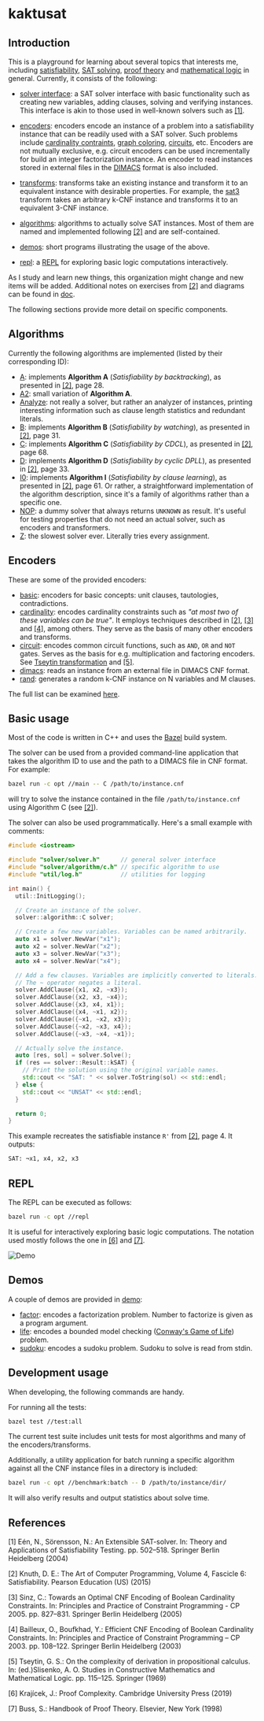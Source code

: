 kaktusat
========

Introduction
------------

This is a playground for learning about several topics that interests me, including [satisfiability](https://en.wikipedia.org/wiki/Boolean_satisfiability_problem), [SAT solving](https://en.wikipedia.org/wiki/Boolean_satisfiability_problem#Algorithms_for_solving_SAT), [proof theory](https://en.wikipedia.org/wiki/Proof_theory) and [mathematical logic](https://en.wikipedia.org/wiki/Mathematical_logic) in general. Currently, it consists of the following:

* [solver interface](solver/solver.h): a SAT solver interface with basic functionality such as creating new variables, adding clauses, solving and verifying instances. This interface is akin to those used in well-known solvers such as [[1]](#1).

* [encoders](solver/encoder): encoders encode an instance of a problem into a satisfiability instance that can be readily used with a SAT solver. Such problems include [cardinality contraints](solver/encoder/cardinality.h), [graph coloring](solver/encoder/coloring.h), [circuits](solver/encoder/circuit.h), etc. Encoders are not mutually exclusive, e.g. circuit encoders can be used incrementally for build an integer factorization instance. An encoder to read instances stored in external files in the [DIMACS](http://www.satcompetition.org/2009/format-benchmarks2009.html) format is also included.

* [transforms](solver/transform): transforms take an existing instance and transform it to an equivalent instance with desirable properties. For example, the [sat3](solver/transform/sat3.h) transform takes an arbitrary k-CNF instance and transforms it to an equivalent 3-CNF instance.

* [algorithms](solver/algorithm): algorithms to actually solve SAT instances. Most of them are named and implemented following [[2]](#2) and are self-contained.

* [demos](demo): short programs illustrating the usage of the above.

* [repl](repl): a [REPL](https://en.wikipedia.org/wiki/Read%E2%80%93eval%E2%80%93print_loop) for exploring basic logic computations interactively.

As I study and learn new things, this organization might change and new items will be added. Additional notes on exercises from [[2]](#2) and diagrams can be found in [doc](doc). 

The following sections provide more detail on specific components.

Algorithms
----------

Currently the following algorithms are implemented (listed by their corresponding ID):

* [A](solver/algorithm/a.h): implements **Algorithm A** (*Satisfiability by backtracking*), as presented in [[2]](#2), page 28.
* [A2](solver/algorithm/a2.h): small variation of **Algorithm A**.
* [Analyze](solver/algorithm/analyze.h): not really a solver, but rather an analyzer of instances, printing interesting information such as clause length statistics and redundant literals.
* [B](solver/algorithm/b.h): implements **Algorithm B** (*Satisfiability by watching*), as presented in [[2]](#2), page 31.
* [C](solver/algorithm/c.h): implements **Algorithm C** (*Satisfiability by CDCL*), as presented in [[2]](#2), page 68.
* [D](solver/algorithm/d.h): implements **Algorithm D** (*Satisfiability by cyclic DPLL*), as presented in [[2]](#2), page 33.
* [I0](solver/algorithm/i0.h): implements **Algorithm I** (*Satisfiability by clause learning*), as presented in [[2]](#2), page 61. Or rather, a straightforward implementation of the algorithm description, since it's a family of algorithms rather than a specific one.
* [NOP](solver/algorithm/nop.h): a dummy solver that always returns `UNKNOWN` as result. It's useful for testing properties that do not need an actual solver, such as encoders and transformers.
* [Z](solver/algorithm/z.h): the slowest solver ever. Literally tries every assignment.

Encoders
--------

These are some of the provided encoders:

* [basic](solver/encoder/encoder.h): encoders for basic concepts: unit clauses, tautologies, contradictions.
* [cardinality](solver/encoder/cardinality.h): encodes cardinality constraints such as *"at most two of these variables can be true"*. It employs techniques described in [[2]](#2), [[3]](#3) and [[4]](#4), among others. They serve as the basis of many other encoders and transforms.
* [circuit](solver/encoder/circuit.h): encodes common circuit functions, such as `AND`, `OR` and `NOT` gates. Serves as the basis for e.g. multiplication and factoring encoders. See [Tseytin transformation](https://en.wikipedia.org/wiki/Tseytin_transformation) and [[5]](#5).
* [dimacs](solver/encoder/dimacs.h): reads an instance from an external file in DIMACS CNF format.
* [rand](solver/encoder/rand.h): generates a random k-CNF instance on N variables and M clauses.

The full list can be examined [here](solver/encoder).

Basic usage
-----------

Most of the code is written in C++ and uses the [Bazel](https://bazel.build/) build system.

The solver can be used from a provided command-line application that takes the algorithm ID to use and the path to a DIMACS file in CNF format. For example:
```bash
bazel run -c opt //main -- C /path/to/instance.cnf
```
will try to solve the instance contained in the file `/path/to/instance.cnf` using Algorithm C (see [[2]](#2)).

The solver can also be used programmatically. Here's a small example with comments:
```cpp
#include <iostream>

#include "solver/solver.h"      // general solver interface
#include "solver/algorithm/c.h" // specific algorithm to use
#include "util/log.h"           // utilities for logging

int main() {
  util::InitLogging();

  // Create an instance of the solver.
  solver::algorithm::C solver;

  // Create a few new variables. Variables can be named arbitrarily.
  auto x1 = solver.NewVar("x1");
  auto x2 = solver.NewVar("x2");
  auto x3 = solver.NewVar("x3");
  auto x4 = solver.NewVar("x4");

  // Add a few clauses. Variables are implicitly converted to literals.
  // The ~ operator negates a literal.
  solver.AddClause({x1, x2, ~x3});
  solver.AddClause({x2, x3, ~x4});
  solver.AddClause({x3, x4, x1});
  solver.AddClause({x4, ~x1, x2});
  solver.AddClause({~x1, ~x2, x3});
  solver.AddClause({~x2, ~x3, x4});
  solver.AddClause({~x3, ~x4, ~x1});

  // Actually solve the instance.
  auto [res, sol] = solver.Solve();
  if (res == solver::Result::kSAT) {
    // Print the solution using the original variable names.
    std::cout << "SAT: " << solver.ToString(sol) << std::endl;
  } else {
    std::cout << "UNSAT" << std::endl;
  }

  return 0;
}

```
This example recreates the satisfiable instance `R'` from [[2]](#2), page 4. It outputs:
```bash
SAT: ¬x1, x4, x2, x3
```

REPL
----

The REPL can be executed as follows:
```bash
bazel run -c opt //repl
```

It is useful for interactively exploring basic logic computations. The notation used mostly follows the one in [[6]](#6) and [[7]](#7).

![Demo](doc/img/repl_demo.svg)

Demos
-----

A couple of demos are provided in [demo](demo):

* [factor](demo/factor.cpp): encodes a factorization problem. Number to factorize is given as a program argument.
* [life](demo/life.cpp): encodes a bounded model checking ([Conway's Game of Life](https://en.wikipedia.org/wiki/Conway%27s_Game_of_Life)) problem.
* [sudoku](demo/sudoku.cpp): encodes a sudoku problem. Sudoku to solve is read from stdin.

Development usage
-----------------

When developing, the following commands are handy.

For running all the tests:
```bash
bazel test //test:all
```

The current test suite includes unit tests for most algorithms and many of the encoders/transforms.

Additionally, a utility application for batch running a specific algorithm against all the CNF instance files in a directory is included:
```bash
bazel run -c opt //benchmark:batch -- D /path/to/instance/dir/
```
It will also verify results and output statistics about solve time.

References
----------

<a id="1">[1]</a>
 Eén, N., Sörensson, N.: An Extensible SAT-solver. In: Theory and Applications of Satisfiability Testing. pp. 502–518. Springer Berlin Heidelberg (2004)


<a id="2">[2]</a>
 Knuth, D. E.: The Art of Computer Programming, Volume 4, Fascicle 6: Satisfiability. Pearson Education (US) (2015)

<a id="3">[3]</a>
 Sinz, C.: Towards an Optimal CNF Encoding of Boolean Cardinality Constraints. In: Principles and Practice of Constraint Programming - CP 2005. pp. 827–831. Springer Berlin Heidelberg (2005)


<a id="4">[4]</a>
 Bailleux, O., Boufkhad, Y.: Efficient CNF Encoding of Boolean Cardinality Constraints. In: Principles and Practice of Constraint Programming – CP 2003. pp. 108–122. Springer Berlin Heidelberg (2003)


<a id="5">[5]</a>
 Tseytin, G. S.: On the complexity of derivation in propositional calculus. In: (ed.)Slisenko, A. O. Studies in Constructive Mathematics and Mathematical Logic. pp. 115–125. Springer (1969)

<a id="6">[6]</a>
 Krajícek, J.: Proof Complexity. Cambridge University Press (2019)


<a id="7">[7]</a>
 Buss, S.: Handbook of Proof Theory. Elsevier, New York (1998)

